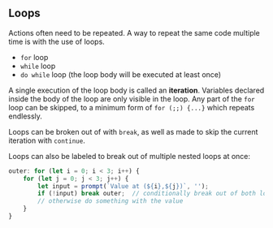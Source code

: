 ## Loops

Actions often need to be repeated. A way to repeat the same code multiple time is with the use of loops.

* `for` loop
* `while` loop
* `do while` loop (the loop body will be executed at least once)

A single execution of the loop body is called an **iteration**. Variables declared inside the body of the loop are only visible in the loop. Any part of the `for` loop can be skipped, to a minimum form of `for (;;) {...}` which repeats endlessly.

Loops can be broken out of with `break`, as well as made to skip the current iteration with `continue`.

Loops can also be labeled to break out of multiple nested loops at once:

```js
outer: for (let i = 0; i < 3; i++) {
    for (let j = 0; j < 3; j++) {
        let input = prompt(`Value at (${i},${j})`, '');
        if (!input) break outer;  // conditionally break out of both loops
        // otherwise do something with the value
    }
}
```
